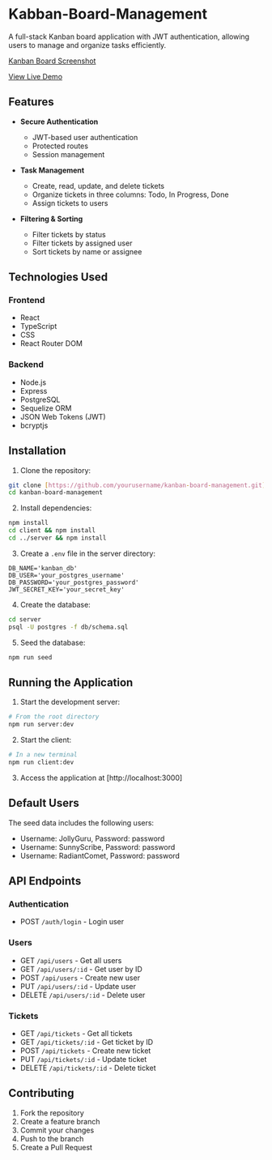 # Kabban-Board-Management

A full-stack Kanban board application with JWT authentication, allowing users to manage and organize tasks efficiently.

[Kanban Board Screenshot](./assets/Screenshot.png)

[View Live Demo](https://my-kanban-board.onrender.com)


## Features

- **Secure Authentication**
  - JWT-based user authentication
  - Protected routes
  - Session management

- **Task Management**
  - Create, read, update, and delete tickets
  - Organize tickets in three columns: Todo, In Progress, Done
  - Assign tickets to users

- **Filtering & Sorting**
  - Filter tickets by status
  - Filter tickets by assigned user
  - Sort tickets by name or assignee

## Technologies Used

### Frontend

- React
- TypeScript
- CSS
- React Router DOM

### Backend

- Node.js
- Express
- PostgreSQL
- Sequelize ORM
- JSON Web Tokens (JWT)
- bcryptjs

## Installation

1. Clone the repository:

```bash
git clone [https://github.com/yourusername/kanban-board-management.git]
cd kanban-board-management
```

2. Install dependencies:

```bash
npm install
cd client && npm install
cd ../server && npm install
```

3. Create a `.env` file in the server directory:

```
DB_NAME='kanban_db'
DB_USER='your_postgres_username'
DB_PASSWORD='your_postgres_password'
JWT_SECRET_KEY='your_secret_key'
```

4. Create the database:

```bash
cd server
psql -U postgres -f db/schema.sql
```

5. Seed the database:

```bash
npm run seed
```

## Running the Application

1. Start the development server:

```bash
# From the root directory
npm run server:dev
```

2. Start the client:

```bash
# In a new terminal
npm run client:dev
```

3. Access the application at [http://localhost:3000]

## Default Users

The seed data includes the following users:
- Username: JollyGuru, Password: password
- Username: SunnyScribe, Password: password
- Username: RadiantComet, Password: password

## API Endpoints

### Authentication

- POST `/auth/login` - Login user

### Users

- GET `/api/users` - Get all users
- GET `/api/users/:id` - Get user by ID
- POST `/api/users` - Create new user
- PUT `/api/users/:id` - Update user
- DELETE `/api/users/:id` - Delete user

### Tickets

- GET `/api/tickets` - Get all tickets
- GET `/api/tickets/:id` - Get ticket by ID
- POST `/api/tickets` - Create new ticket
- PUT `/api/tickets/:id` - Update ticket
- DELETE `/api/tickets/:id` - Delete ticket

## Contributing

1. Fork the repository
2. Create a feature branch
3. Commit your changes
4. Push to the branch
5. Create a Pull Request
